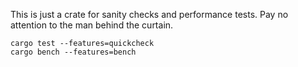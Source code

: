 This is just a crate for sanity checks and performance tests. Pay no
attention to the man behind the curtain.

```
cargo test --features=quickcheck
cargo bench --features=bench
```
